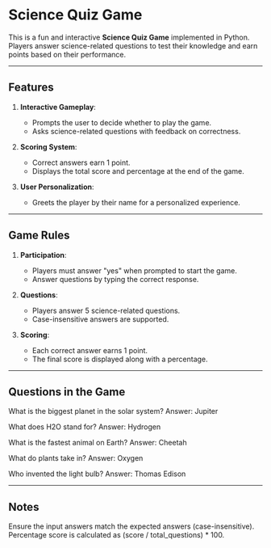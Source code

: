 # Science Quiz Game

This is a fun and interactive **Science Quiz Game** implemented in Python. Players answer science-related questions to test their knowledge and earn points based on their performance.

---

## Features

1. **Interactive Gameplay**:
   - Prompts the user to decide whether to play the game.
   - Asks science-related questions with feedback on correctness.

2. **Scoring System**:
   - Correct answers earn 1 point.
   - Displays the total score and percentage at the end of the game.

3. **User Personalization**:
   - Greets the player by their name for a personalized experience.

---

## Game Rules

1. **Participation**:
   - Players must answer "yes" when prompted to start the game.
   - Answer questions by typing the correct response.

2. **Questions**:
   - Players answer 5 science-related questions.
   - Case-insensitive answers are supported.

3. **Scoring**:
   - Each correct answer earns 1 point.
   - The final score is displayed along with a percentage.

---

## Questions in the Game
What is the biggest planet in the solar system?
Answer: Jupiter

What does H2O stand for?
Answer: Hydrogen

What is the fastest animal on Earth?
Answer: Cheetah

What do plants take in?
Answer: Oxygen

Who invented the light bulb?
Answer: Thomas Edison

---

## Notes
Ensure the input answers match the expected answers (case-insensitive).
Percentage score is calculated as (score / total_questions) * 100.


